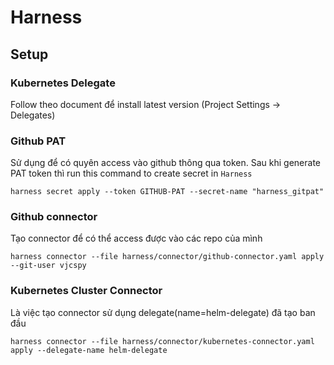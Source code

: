 # Harness

## Setup

### Kubernetes Delegate

Follow theo document để install latest version (Project Settings -> Delegates)

### Github PAT

Sử dụng để có quyên access vào github thông qua token. Sau khi generate PAT token thì run this command to create secret in `Harness`

```shell
harness secret apply --token GITHUB-PAT --secret-name "harness_gitpat"
```

### Github connector

Tạo connector để có thể access được vào các repo của mình

```shell
harness connector --file harness/connector/github-connector.yaml apply --git-user vjcspy
```

### Kubernetes Cluster Connector

Là việc tạo connector sử dụng delegate(name=helm-delegate) đã tạo ban đầu 

```
harness connector --file harness/connector/kubernetes-connector.yaml apply --delegate-name helm-delegate
```

